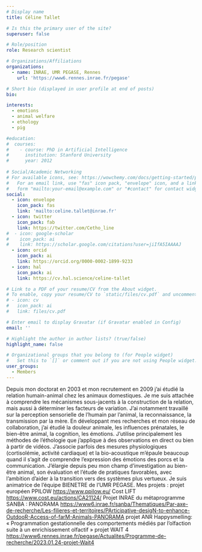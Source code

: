 ```yaml
---
# Display name
title: Céline Tallet

# Is this the primary user of the site?
superuser: false

# Role/position
role: Research scientist

# Organizations/Affiliations
organizations:
  - name: INRAE, UMR PEGASE, Rennes
    url: 'https://www6.rennes.inrae.fr/pegase'

# Short bio (displayed in user profile at end of posts)
bio: 

interests:
  - emotions
  - animal welfare
  - ethology
  - pig

#education:
#  courses:
#    - course: PhD in Artificial Intelligence
#      institution: Stanford University
#      year: 2012
 
# Social/Academic Networking
# For available icons, see: https://wowchemy.com/docs/getting-started/page-builder/#icons
#   For an email link, use "fas" icon pack, "envelope" icon, and a link in the
#   form "mailto:your-email@example.com" or "#contact" for contact widget.
social:
  - icon: envelope
    icon_pack: fas
    link: 'mailto:celine.tallet@inrae.fr'
  - icon: twitter
    icon_pack: fab
    link: https://twitter.com/Cetho_line 
#  - icon: google-scholar
#    icon_pack: ai
#    link: https://scholar.google.com/citations?user=jiIfA5IAAAAJ
  - icon: orcid
    icon_pack: ai
    link: https://orcid.org/0000-0002-1899-9233
  - icon: hal
    icon_pack: ai
    link: https://cv.hal.science/celine-tallet

# Link to a PDF of your resume/CV from the About widget.
# To enable, copy your resume/CV to `static/files/cv.pdf` and uncomment the lines below.
# - icon: cv
#   icon_pack: ai
#   link: files/cv.pdf

# Enter email to display Gravatar (if Gravatar enabled in Config)
email: ''

# Highlight the author in author lists? (true/false)
highlight_name: false

# Organizational groups that you belong to (for People widget)
#   Set this to `[]` or comment out if you are not using People widget.
user_groups:
  - Members
---
```


Depuis mon doctorat en 2003 et mon recrutement en 2009 j’ai étudié la relation humain-animal chez les animaux domestiques. Je me suis attachée à comprendre les mécanismes sous-jacents à la construction de la relation, mais aussi à déterminer les facteurs de variation. J’ai notamment travaillé sur la perception sensorielle de l’humain par l’animal, la reconnaissance, la transmission par la mère. En développant mes recherches et mon réseau de collaboration, j’ai étudié la douleur animale, les influences prénatales, le bien-être animal, la cognition, les émotions. J’utilise principalement les méthodes de l’éthologie que j’applique à des observations en direct ou bien à partir de vidéos. J’associe parfois des mesures physiologiques (cortisolémie, activité cardiaque) et la bio-acoustique m’épaule beaucoup quand il s’agit de comprendre l’expression des émotions des porcs et la communication. J’élargie depuis peu mon champ d’investigation au bien-être animal, son évaluation et l’étude de pratiques favorables, avec l’ambition d’aider à la transition vers des systèmes plus vertueux. Je suis animatrice de l’équipe BIENETRE de l’UMR PEGASE.
Mes projets :
projet européen PPILOW https://www.ppilow.eu/
Cost LIFT https://www.cost.eu/actions/CA21124/
Projet INRAE du métaprogramme SANBA : PANORAMA https://www6.inrae.fr/sanba/Thematiques/Par-axe-de-recherche/Les-filieres-et-territoires/PArticipative-desigN-to-enhance-OutdooR-Access-of-farM-Animals-PANORAMA
projet ANR Happysmelling: « Programmation gestationnelle des comportements médiés par l’olfaction suite à un enrichissement olfactif »
projet WAIT 4 https://www6.rennes.inrae.fr/pegase/Actualites/Programme-de-recherche/2023.01.24-projet-Wait4